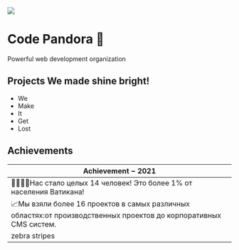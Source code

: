 ![](https://i2.paste.pics/6b6622ccca06700c5bf6c117cb17ba93.png?trs=497ea64ab5bd373653f819331061f51adfa0109fcd9102dcceca6552351dff84)

# **Code Pandora** 👺
Powerful web development organization

## Projects We made shine bright!

- We
- Make
- It
- Get
- Lost

## Achievements

| Achievement − 2021  |
| ------------- |
| 👨‍👨‍👦‍👦Нас стало целых 14 человек! Это более 1% от населения Ватикана!|
| 📈Мы взяли более 16 проектов в самых различных областях:от производственных проектов до корпоративных CMS систем.    |
| zebra stripes |

